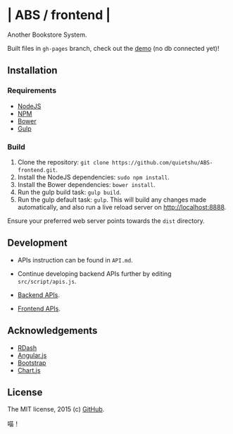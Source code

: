 # | ABS / frontend |

Another Bookstore System.

Built files in `gh-pages` branch, check out the [demo](http://quietshu.github.io/ABS-frontend/dist)  (no db connected yet)!

## Installation
### Requirements

- [NodeJS](http://nodejs.org/)
- [NPM](https://www.npmjs.org/)
- [Bower](http://bower.io)
- [Gulp](http://gulpjs.com)

### Build

1. Clone the repository: `git clone https://github.com/quietshu/ABS-frontend.git`.
2. Install the NodeJS dependencies: `sudo npm install`.
3. Install the Bower dependencies: `bower install`.
4. Run the gulp build task: `gulp build`.
5. Run the gulp default task: `gulp`. This will build any changes made automatically, and also run a live reload server on [http://localhost:8888](http://localhost:8888).

Ensure your preferred web server points towards the `dist` directory.

## Development

- APIs instruction can be found in `API.md`.
- Continue developing backend APIs further by editing `src/script/apis.js`.

- [Backend APIs](https://github.com/quietshu/ABS-frontend/blob/master/API.md).
- [Frontend APIs](https://github.com/quietshu/ABS-frontend/blob/master/src/script/apis.js).

## Acknowledgements
- [RDash](https://github.com/rdash/rdash-angular)
- [Angular.js](https://github.com/angular/angular.js)
- [Bootstrap](https://github.com/twbs/bootstrap)
- [Chart.js](https://github.com/nnnick/Chart.js)

## License

The MIT license, 2015 (c) [GitHub](https://github.com/quietshu/ABS-frontend).

喵！
